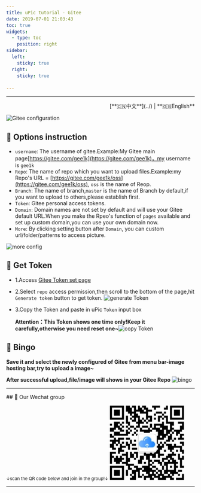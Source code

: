 ```yaml
---
title: uPic tutorial - Gitee
date: 2019-07-01 21:03:43
toc: true
widgets:
  - type: toc
    position: right
sidebar:
  left:
    sticky: true
  right:
    sticky: true

---
```


<hr><!-- i18n --><div align="right">[**🇨🇳中文**](../) | **🇬🇧English**</div><!-- i18n -->

![Gitee configuration](https://gitee.com/gee1k/oss/raw/master/tutorials/gitee-host.png)

## 📝 Options instruction

- `username`: The username of gitee.Example:My Gitee main page[https://gitee.com/gee1k](https://gitee.com/gee1k)，my username is `gee1k`
- `Repo`: The name of repo which you want to upload files.Example:my Repo's URL = [https://gitee.com/gee1k/oss](https://gitee.com/gee1k/oss), `oss` is the name of Reop.
- `Branch`: The name of branch,`master` is the name of Branch by default,if you want to upload to others,please establish first.
- `Token`: Gitee personal access tokens.
- `Domain`: Domain names are not set by default and will use your Gitee default URL.When you make the Rpeo's function of `pages` available and set up custom domain,you can use your own domain now.
- `More`: By clicking setting button after `Domain`, you can custom url/folder/patterns to access picture.

![more config](https://gitee.com/gee1k/oss/raw/master/tutorials/gitee-host-extension.png)

## 🔑 Get Token

- 1.Access [Gitee Token set page](https://gitee.com/profile/personal_access_tokens/new)

- 2.Select `repo` access permission,then scroll to the bottom of the page,hit `Generate token` button to get token.
  ![generate Token](https://gitee.com/gee1k/oss/raw/master/tutorials/gitee-token-1.png)

- 3.Copy the Token and paste in uPic `Token` input box

  **Attention：This Token shows one time only!Keep it carefully,otherwise you need reset one~**![copy Token](https://gitee.com/gee1k/oss/raw/master/tutorials/gitee-token-2.png)

## 🌝 Bingo

**Save it and select the newly configured of Gitee from menu bar-image hosting bar,try to upload a image~**

**After successful upload,file/image will shows in your Gitee Repo**
![bingo](https://gitee.com/gee1k/oss/raw/master/tutorials/gitee-result.png)

<hr>
## 💌 Our Wechat group

  <small>↓scan the QR code below and join in the group!↓</small>
	<img src="https://raw.githubusercontent.com/gee1k/oss/master/personal/geee1k.JPG" height="200" style="height:200px">

<hr>

